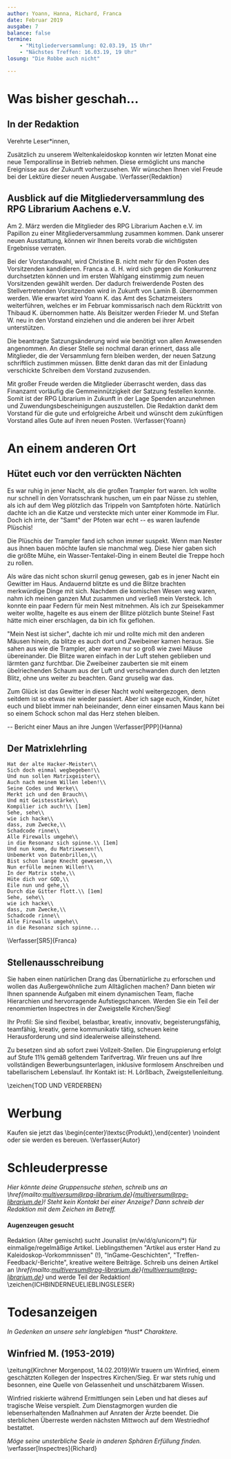 ```yaml
---
author: Yoann, Hanna, Richard, Franca
date: Februar 2019
ausgabe: 7
balance: false
termine:
    - "Mitgliederversammlung: 02.03.19, 15 Uhr"
    - "Nächstes Treffen: 16.03.19, 19 Uhr"
losung: "Die Robbe auch nicht"

---
```


# Was bisher geschah...
## In der Redaktion
Verehrte Leser*innen,

Zusätzlich zu unserem Weltenkaleidoskop konnten wir letzten Monat eine neue Temporallinse in Betrieb nehmen. Diese ermöglicht uns manche Ereignisse aus der Zukunft vorherzusehen. Wir wünschen Ihnen viel Freude bei der Lektüre dieser neuen Ausgabe.
\Verfasser{Redaktion}

## Ausblick auf die Mitgliederversammlung des RPG Librarium Aachens e.V.
Am 2. März werden die Mitglieder des RPG Librarium Aachen e.V. im Papillon zu einer Mitgliederversammlung zusammen kommen. Dank unserer neuen Ausstattung, können wir Ihnen bereits vorab die wichtigsten Ergebnisse verraten.

Bei der Vorstandswahl, wird Christine B. nicht mehr für den Posten des Vorsitzenden kandidieren. Franca a. d. H. wird sich gegen die Konkurrenz durchsetzten können und im ersten Wahlgang einstimmig zum neuen Vorsitzenden gewählt werden. Der dadurch freiwerdende Posten des Stellvertretenden Vorsitzenden wird in Zukunft von Lamin B. übernommen werden. Wie erwartet wird Yoann K. das Amt des Schatzmeisters weiterführen, welches er im Februar kommissarisch nach dem Rücktritt von Thibaud K. übernommen hatte. Als Beisitzer werden Frieder M. und Stefan W. neu in den Vorstand einziehen und die anderen bei ihrer Arbeit unterstützen.

Die beantragte Satzungsänderung wird wie benötigt von allen Anwesenden angenommen. An dieser Stelle sei nochmal daran erinnert, dass alle Mitglieder, die der Versammlung fern bleiben werden, der neuen Satzung schriftlich zustimmen müssen. Bitte denkt daran das mit der Einladung verschickte Schreiben dem Vorstand zuzusenden.

Mit großer Freude werden die Mitglieder überrascht werden, dass das Finanzamt vorläufig die Gemmeinnützigkeit der Satzung festellen konnte. Somit ist der RPG Librarium in Zukunft in der Lage Spenden anzunehmen und Zuwendungsbescheinigungen auszustellen.
Die Redaktion dankt dem Vorstand für die gute und erfolgreiche Arbeit und wünscht dem zukünftigen Vorstand alles Gute auf ihren neuen Posten.
\Verfasser{Yoann}

# An einem anderen Ort

## Hütet euch vor den verrückten Nächten
Es war ruhig in jener Nacht, als die großen Trampler fort waren. Ich wollte nur schnell in den Vorratsschrank huschen, um ein paar Nüsse zu stehlen, als ich auf dem Weg plötzlich das Trippeln von Samtpfoten hörte. Natürlich dachte ich an die Katze und versteckte mich unter einer Kommode im Flur. Doch ich irrte, der "Samt" der Pfoten war echt -- es waren laufende Plüschis!

Die Plüschis der Trampler fand ich schon immer suspekt. Wenn man Nester aus ihnen bauen möchte laufen sie manchmal weg. Diese hier gaben sich die größte Mühe, ein Wasser-Tentakel-Ding in einem Beutel die Treppe hoch zu rollen.

Als wäre das nicht schon skurril genug gewesen, gab es in jener Nacht ein Gewitter im Haus. Andauernd blitzte es und die Blitze brachten merkwürdige Dinge mit sich. Nachdem die komischen Wesen weg waren, nahm ich meinen ganzen Mut zusammen und verließ mein Versteck. Ich konnte ein paar Federn für mein Nest mitnehmen. Als ich zur Speisekammer weiter wollte, hagelte es aus einem der Blitze plötzlich bunte Steine! Fast hätte mich einer erschlagen, da bin ich fix geflohen.

"Mein Nest ist sicher", dachte ich mir und rollte mich mit den anderen Mäusen hinein, da blitze es auch dort und Zweibeiner kamen heraus. Sie sahen aus wie die Trampler, aber waren nur so groß wie zwei Mäuse übereinander. Die Blitze waren einfach in der Luft stehen geblieben und lärmten ganz furchtbar. Die Zweibeiner zauberten sie mit einem übelriechenden Schaum aus der Luft und verschwanden durch den letzten Blitz, ohne uns weiter zu beachten. Ganz gruselig war das.

Zum Glück ist das Gewitter in dieser Nacht wohl weitergezogen, denn seitdem ist so etwas nie wieder passiert. Aber ich sage euch, Kinder, hütet euch und bliebt immer nah beieinander, denn einer einsamen Maus kann bei so einem Schock schon mal das Herz stehen bleiben.

-- Bericht einer Maus an ihre Jungen
\Verfasser[PPP]{Hanna}

## Der Matrixlehrling
```{=latex}
Hat der alte Hacker-Meister\\
Sich doch einmal wegbegeben!\\
Und nun sollen Matrixgeister\\
Auch nach meinem Willen leben!\\
Seine Codes und Werke\\
Merkt ich und den Brauch\\
Und mit Geistesstärke\\
Kompilier ich auch!\\ [1em]
Sehe, sehe\\
wie ich hacke\\
dass, zum Zwecke,\\
Schadcode rinne\\
Alle Firewalls umgehe\\
in die Resonanz sich spinne.\\ [1em]
Und nun komm, du Matrixwesen!\\
Unbemerkt von Datenbrillen,\\
Bist schon lange Knecht gewesen,\\
Nun erfülle meinen Willen!\\
In der Matrix stehe,\\
Hüte dich vor GOD,\\
Eile nun und gehe,\\
Durch die Gitter flott.\\ [1em]
Sehe, sehe\\
wie ich hacke\\
dass, zum Zwecke,\\
Schadcode rinne\\
Alle Firewalls umgehe\\
in die Resonanz sich spinne...
```
\Verfasser[SR5]{Franca}

## Stellenausschreibung
Sie haben einen natürlichen Drang das Übernatürliche zu erforschen und wollen das Außergewöhnliche zum Alltäglichen machen?
Dann bieten wir Ihnen spannende Aufgaben mit einem dynamischen Team, flache Hierarchien und hervorragende Aufstiegschancen.
Werden Sie ein Teil der renommierten Inspectres in der Zweigstelle Kirchen/Sieg!

Ihr Profil:
Sie sind flexibel, belastbar, kreativ, innovativ, begeisterungsfähig, teamfähig, kreativ, gerne kommunikativ tätig, scheuen keine Herausforderung und sind idealerweise alleinstehend.

Zu besetzen sind ab sofort zwei Vollzeit-Stellen. Die Eingruppierung erfolgt auf Stufe 11¾ gemäß geltendem Tarifvertrag.
Wir freuen uns auf Ihre vollständigen Bewerbungsunterlagen, inklusive formlosem Anschreiben und tabellarischem Lebenslauf.
Ihr Kontakt ist: H. Lörßbach, Zweigstellenleitung.

\zeichen{TOD UND VERDERBEN}

# Werbung
Kaufen sie jetzt das
\begin{center}\textsc{Produkt},\end{center} \noindent oder sie werden es bereuen.
\Verfasser{Autor}

# Schleuderpresse
*Hier könnte deine Gruppensuche stehen, schreib uns an \href{mailto:multiversum@rpg-librarium.de}{multiversum@rpg-librarium.de}! Steht kein Kontakt bei einer Anzeige? Dann schreib der Redaktion mit dem Zeichen im Betreff.*

#### Augenzeugen gesucht
Redaktion (Alter gemischt) sucht Jounalist (m/w/d/q/unicorn/\*) für einmalige/regelmäßige Artikel. Lieblingsthemen "Artikel aus erster Hand zu Kaleidoskop-Vorkommnissen" (!), "InGame-Geschichten", "Treffen-Feedback/-Berichte", kreative weitere Beiträge. Schreib uns deinen Artikel an *\href{mailto:multiversum@rpg-librarium.de}{multiversum@rpg-librarium.de}* und werde Teil der Redaktion!
\zeichen{ICHBINDERNEUELIEBLINGSLESER}

# Todesanzeigen
*In Gedenken an unsere sehr langlebigen \*hust\* Charaktere.*

## Winfried M. (1953-2019)
\zeitung{Kirchner Morgenpost, 14.02.2019}Wir trauern um Winfried, einem geschätzten Kollegen der Inspectres Kirchen/Sieg.
Er war stets ruhig und besonnen, eine Quelle von Gelassenheit und unschätzbarem Wissen.

Winfried riskierte während Ermittlungen sein Leben und hat dieses auf tragische Weise verspielt.
Zum Dienstagmorgen wurden die lebenserhaltenden Maßnahmen auf Anraten der Ärzte beendet.
Die sterblichen Überreste werden nächsten Mittwoch auf dem Westriedhof bestattet.

_Möge seine unsterbliche Seele in anderen Sphären Erfüllung finden._
\verfasser[Inspectres]{Richard}
